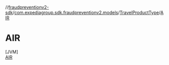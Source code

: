 //[fraudpreventionv2-sdk](../../../../index.md)/[com.expediagroup.sdk.fraudpreventionv2.models](../../index.md)/[TravelProductType](../index.md)/[AIR](index.md)

# AIR

[JVM]\
[AIR](index.md)
